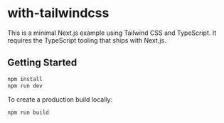 # with-tailwindcss

This is a minimal Next.js example using Tailwind CSS and TypeScript.
It requires the TypeScript tooling that ships with Next.js.

## Getting Started

```bash
npm install
npm run dev
```

To create a production build locally:

```bash
npm run build
```

